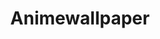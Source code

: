 ---
title: Animewallpaper
crosslinks:
- anime
- awwnime
- AnimePhoneWallpapers
- endcard
- AnimeVectorWallpapers
- OtakuVisualArts
- pantsu
- ZettaiRyouiki
- araragi
- unixporn
- PhotoshopRequest
- OreGairuSNAFU
- BeAmazed
- Megumin
- Tohru
- nier
- animeponytails
- livven
- LoveLive
- Patchuu
---